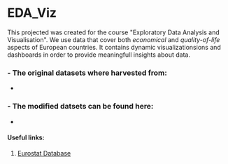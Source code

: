 # EDA_Viz

This projected was created for the course "Exploratory Data Analysis and Visualisation". 
We use data that cover both *economical* and *quality-of-life* aspects of European countries.
It contains dynamic visualizationsions and dashboards in order to provide meaningfull insights about data.

### - The original datasets where harvested from:
  -
  
### - The modified datsets can be found here:
  -


#### Useful links:
1. [Eurostat Database](https://ec.europa.eu/eurostat/data/database)
